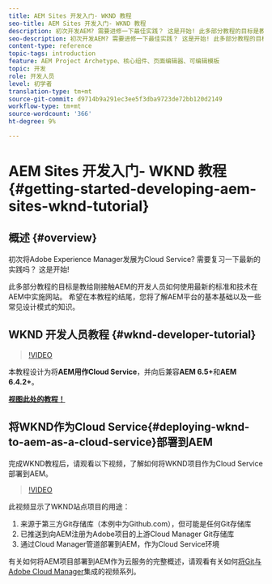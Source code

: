 ```yaml
---
title: AEM Sites 开发入门- WKND 教程
seo-title: AEM Sites 开发入门- WKND 教程
description: 初次开发AEM? 需要进修一下最佳实践？ 这是开始! 此多部分教程的目标是教给刚接触AEM的开发人员如何使用最新的标准和技术在AEM中实施网站。
seo-description: 初次开发AEM? 需要进修一下最佳实践？ 这是开始! 此多部分教程的目标是教给刚接触AEM的开发人员如何使用最新的标准和技术在AEM中实施网站。
content-type: reference
topic-tags: introduction
feature: AEM Project Archetype、核心组件、页面编辑器、可编辑模板
topic: 开发
role: 开发人员
level: 初学者
translation-type: tm+mt
source-git-commit: d9714b9a291ec3ee5f3dba9723de72bb120d2149
workflow-type: tm+mt
source-wordcount: '366'
ht-degree: 9%

---
```



# AEM Sites 开发入门- WKND 教程{#getting-started-developing-aem-sites-wknd-tutorial}

## 概述 {#overview}

初次将Adobe Experience Manager发展为Cloud Service? 需要复习一下最新的实践吗？ 这是开始!

此多部分教程的目标是教给刚接触AEM的开发人员如何使用最新的标准和技术在AEM中实施网站。 希望在本教程的结尾，您将了解AEM平台的基本基础以及一些常见设计模式的知识。

## WKND 开发人员教程 {#wknd-developer-tutorial}

>[!VIDEO](https://video.tv.adobe.com/v/30476?quality=12&learn=on)

本教程设计为将&#x200B;**AEM用作Cloud Service**，并向后兼容&#x200B;**AEM 6.5+**&#x200B;和&#x200B;**AEM 6.4.2+**。

**[视图此处的教程！](https://docs.adobe.com/content/help/en/experience-manager-learn/getting-started-wknd-tutorial-develop/overview.html)**

## 将WKND作为Cloud Service{#deploying-wknd-to-aem-as-a-cloud-service}部署到AEM

完成WKND教程后，请观看以下视频，了解如何将WKND项目作为Cloud Service部署到AEM。

>[!VIDEO](https://video.tv.adobe.com/v/30191?quality=12&learn=on)

此视频显示了WKND站点项目的用途：

1. 来源于第三方Git存储库（本例中为Github.com），但可能是任何Git存储库
2. 已推送到向AEM注册为Adobe项目的上游Cloud Manager Git存储库
3. 通过Cloud Manager管道部署到AEM，作为Cloud Service环境

有关如何将AEM项目部署到AEM作为云服务的完整概述，请观看有关如何[将Git与Adobe Cloud Manager](https://docs.adobe.com/content/help/en/experience-manager-cloud-manager/using/managing-code/setup-cloud-manager-git-integration.html)集成的视频系列。
